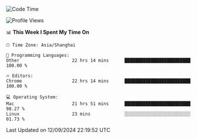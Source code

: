 <!--START_SECTION:waka-->
![Code Time](http://img.shields.io/badge/Code%20Time-2%2C743%20hrs%2018%20mins-blue)

![Profile Views](http://img.shields.io/badge/Profile%20Views-0-blue)

📊 **This Week I Spent My Time On** 

```text
🕑︎ Time Zone: Asia/Shanghai

💬 Programming Languages: 
Other                    22 hrs 14 mins      █████████████████████████   100.00 % 

🔥 Editors: 
Chrome                   22 hrs 14 mins      █████████████████████████   100.00 % 

💻 Operating System: 
Mac                      21 hrs 51 mins      █████████████████████████   98.27 % 
Linux                    23 mins             ░░░░░░░░░░░░░░░░░░░░░░░░░   01.73 % 
```


 Last Updated on 12/09/2024 22:19:52 UTC
<!--END_SECTION:waka-->